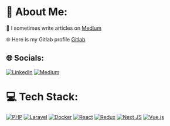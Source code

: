 # 💫 About Me:
📝  I sometimes write articles on [Medium](https://medium.com/@rezakhademi)

🌐  Here is my Gitlab profile [Gitlab](https://gitlab.com/rezakhademi)






## 🌐 Socials:
[![LinkedIn](https://img.shields.io/badge/LinkedIn-%230077B5.svg?logo=linkedin&logoColor=white)](https://linkedin.com/in/rezakhademix) [![Medium](https://img.shields.io/badge/Medium-12100E?logo=medium&logoColor=white)](https://rezakhademi.medium.com/)
<br>

# 💻 Tech Stack:
[![PHP](https://img.shields.io/badge/php-%23777BB4.svg?style=for-the-badge&logo=php&logoColor=white)](https://www.php.net) [![Laravel](https://img.shields.io/badge/laravel-%23FF2D20.svg?style=for-the-badge&logo=laravel&logoColor=white)](https://www.laravel.com) [![Docker](https://img.shields.io/badge/docker-%230db7ed.svg?style=for-the-badge&logo=docker&logoColor=white)](https://www.docker.com) [![React](https://img.shields.io/badge/react-%2320232a.svg?style=for-the-badge&logo=react&logoColor=%2361DAFB)](https://reactjs.org/) [![Redux](https://img.shields.io/badge/redux-%23593d88.svg?style=for-the-badge&logo=redux&logoColor=white)](https://redux.js.org/) [![Next JS](https://img.shields.io/badge/Next-black?style=for-the-badge&logo=next.js&logoColor=white)](https://nextjs.org/) [![Vue.js](https://img.shields.io/badge/vuejs-%2335495e.svg?style=for-the-badge&logo=vuedotjs&logoColor=%234FC08D)](https://vuejs.org/)
<br>

<!--- 
# 📊 GitHub Stats:
![](https://github-readme-stats.vercel.app/api?username=rezakhademi&theme=dark&hide_border=true&include_all_commits=true&count_private=true)<br/>
-->
